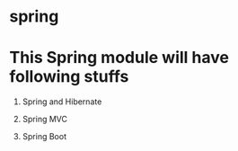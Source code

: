 # spring

# This Spring module will have following stuffs

1) Spring and Hibernate

2) Spring MVC 

3) Spring Boot
